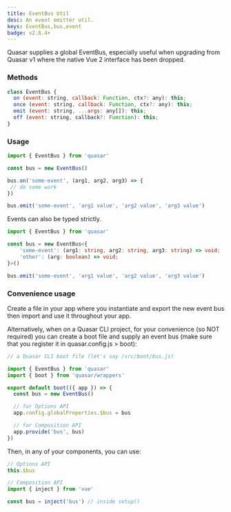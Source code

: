 ```yaml
---
title: EventBus Util
desc: An event emitter util.
keys: EventBus,bus,event
badge: v2.8.4+
---
```


Quasar supplies a global EventBus, especially useful when upgrading from Quasar v1 where the native Vue 2 interface has been dropped.

### Methods

```js
class EventBus {
  on (event: string, callback: Function, ctx?: any): this;
  once (event: string, callback: Function, ctx?: any): this;
  emit (event: string, ...args: any[]): this;
  off (event: string, callback?: Function): this;
}
```

### Usage

```js
import { EventBus } from 'quasar'

const bus = new EventBus()

bus.on('some-event', (arg1, arg2, arg3) => {
 // do some work
})

bus.emit('some-event', 'arg1 value', 'arg2 value', 'arg3 value')
```
Events can also be typed strictly.
```ts
import { EventBus } from 'quasar'

const bus = new EventBus<{
    'some-event': (arg1: string, arg2: string, arg3: string) => void;
    'other': (arg: boolean) => void;
}>()

bus.emit('some-event', 'arg1 value', 'arg2 value', 'arg3 value')
```


### Convenience usage

Create a file in your app where you instantiate and export the new event bus then import and use it throughout your app.

Alternatively, when on a Quasar CLI project, for your convenience (so NOT required) you can create a boot file and supply an event bus (make sure that you register it in quasar.config.js > boot):

```js
// a Quasar CLI boot file (let's say /src/boot/bus.js)

import { EventBus } from 'quasar'
import { boot } from 'quasar/wrappers'

export default boot(({ app }) => {
  const bus = new EventBus()

  // for Options API
  app.config.globalProperties.$bus = bus

  // for Composition API
  app.provide('bus', bus)
})
```

Then, in any of your components, you can use:

```js
// Options API
this.$bus

// Composition API
import { inject } from 'vue'

const bus = inject('bus') // inside setup()
```
